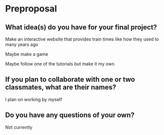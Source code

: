 # Preproposal

## What idea(s) do you have for your final project?

Make an interactive website that provides train times like how they used to many years ago

Maybe make a game

Maybe follow one of the tutorials but make it my own

## If you plan to collaborate with one or two classmates, what are their names?

I plan on working by myself

## Do you have any questions of your own?

Not currently
